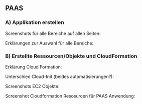 ## PAAS

### A) Applikation erstellen
Screenshots für alle Bereiche auf allen Seiten:

Erklärungen zur Auswahl für alle Bereiche:

### B) Erstellte Ressourcen/Objekte und CloudFormation
Erklärung Cloud Formation:

Unterschied Cloud-Init (beides automatisierungen?):

Screenshots EC2 Objekte:

Screenshot Cloudformation Resosurcen für PAAS Anwendung:
